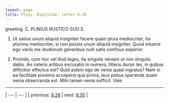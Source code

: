 ```yaml
---
layout: page
title: Pliny, Espitulae, letter 9.29
---
```


greeting. C. PLINIUS RUSTICO SUO S.



1. Ut satius unum aliquid insigniter facere quam plura mediocriter, ita plurima mediocriter, si non possis unum aliquid insigniter. Quod intuens ego variis me studiorum generibus nulli satis confisus experior.



2. Proinde, cum hoc vel illud leges, ita singulis veniam ut non singulis dabis. An ceteris artibus excusatio in numero, litteris durior lex, in quibus difficilior effectus est? Quid autem ego de venia quasi ingratus? Nam si ea facilitate proxima acceperis qua priora, laus potius speranda quam venia obsecranda est. Mihi tamen venia sufficit. Vale.



---

| --- | --- |
| previous: [9.28](../9.28/) | next: [9.30](../9.30/) |
